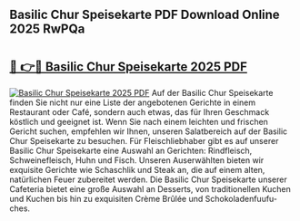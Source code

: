 ## Basilic Chur Speisekarte PDF Download Online 2025 RwPQa

# <h2><a href="http://gccgzqt.nevu.top/?p=Basilic+Chur+Speisekarte">🔗 👉🔴 Basilic Chur Speisekarte 2025 PDF</a></h2>

[![Basilic Chur Speisekarte 2025 PDF](https://i.imgur.com/dBaPXMq.png)](http://gccgzqt.nevu.top/?p=Basilic+Chur+Speisekarte)
Auf der Basilic Chur Speisekarte finden Sie nicht nur eine Liste der angebotenen Gerichte in einem Restaurant oder Café, sondern auch etwas, das für Ihren Geschmack köstlich und geeignet ist. Wenn Sie nach einem leichten und frischen Gericht suchen, empfehlen wir Ihnen, unseren Salatbereich auf der Basilic Chur Speisekarte zu besuchen. Für Fleischliebhaber gibt es auf unserer Basilic Chur Speisekarte eine Auswahl an Gerichten: Rindfleisch, Schweinefleisch, Huhn und Fisch. Unseren Auserwählten bieten wir exquisite Gerichte wie Schaschlik und Steak an, die auf einem alten, natürlichen Feuer zubereitet werden. Die Basilic Chur Speisekarte unserer Cafeteria bietet eine große Auswahl an Desserts, von traditionellen Kuchen und Kuchen bis hin zu exquisiten Crème Brûlée und Schokoladenfuufu-ches.
